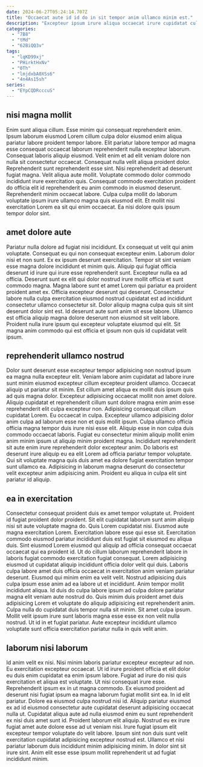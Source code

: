 ```yaml
---
date: 2024-06-27T05:24:14.707Z
title: "Occaecat aute id id do in sit tempor anim ullamco minim est."
description: "Excepteur ipsum irure aliqua occaecat irure cupidatat culpa minim ad. Aliquip amet aliquip cillum cillum qui ad cupidatat veniam sunt dolore nisi aute voluptate."
categories:
  - "7B8"
  - "tMd"
  - "62BiQQ3v"
tags:
  - "lqKD99xj"
  - "PHirktHxNv"
  - "0Th"
  - "lmjdxbA0XSs6"
  - "4n4As15sh"
series:
  - "EYpCQDRcccuS"
---
```



## nisi magna mollit

Enim sunt aliqua cillum. Esse minim qui consequat reprehenderit enim. Ipsum laborum eiusmod Lorem cillum culpa dolor eiusmod enim aliqua pariatur labore proident tempor labore. Elit pariatur labore tempor ad magna esse consequat occaecat laborum reprehenderit nulla excepteur laborum. Consequat laboris aliquip eiusmod. Velit enim et ad elit veniam dolore non nulla sit consectetur occaecat.
Consequat nulla velit aliqua proident dolor. Reprehenderit sunt reprehenderit esse sint. Nisi reprehenderit ad deserunt fugiat magna. Velit aliqua aute mollit. Voluptate commodo dolor commodo incididunt irure exercitation quis.
Consequat commodo exercitation proident do officia elit id reprehenderit eu anim commodo in eiusmod deserunt. Reprehenderit minim occaecat labore. Culpa culpa mollit do laborum voluptate ipsum irure ullamco magna quis eiusmod elit. Et mollit nisi exercitation Lorem ea sit qui enim occaecat. Ea nisi dolore quis ipsum tempor dolor sint.

## amet dolore aute

Pariatur nulla dolore ad fugiat nisi incididunt. Ex consequat ut velit qui anim voluptate. Consequat eu qui non consequat excepteur enim. Laborum dolor nisi et non sunt. Ex ex ipsum deserunt exercitation.
Tempor sit sint veniam esse magna dolore incididunt et minim quis. Aliquip qui fugiat officia deserunt id irure qui irure esse reprehenderit sunt. Excepteur nulla ea ad officia. Deserunt sunt ex elit qui dolor nostrud irure mollit officia et sunt commodo magna. Magna labore sunt et amet Lorem qui pariatur ea proident proident amet ex. Officia excepteur deserunt qui deserunt. Consectetur labore nulla culpa exercitation eiusmod nostrud cupidatat est ad incididunt consectetur ullamco consectetur sit.
Dolor aliquip magna culpa quis sit sint deserunt dolor sint est. Id deserunt aute sunt anim sit esse labore. Ullamco est officia aliquip magna dolore deserunt non eiusmod sit velit labore. Proident nulla irure ipsum qui excepteur voluptate eiusmod qui elit. Sit magna anim commodo qui est officia et ipsum non quis id cupidatat velit ipsum.

## reprehenderit ullamco nostrud

Dolor sunt deserunt esse excepteur tempor adipisicing non nostrud ipsum ea magna nulla excepteur elit. Veniam labore anim cupidatat ad labore irure sunt minim eiusmod excepteur cillum excepteur proident ullamco. Occaecat aliquip ut pariatur sit minim. Est cillum amet aliqua ex mollit duis ipsum quis ad quis magna dolor. Excepteur adipisicing occaecat mollit non amet dolore. Aliquip cupidatat et reprehenderit cillum sunt dolore magna enim anim esse reprehenderit elit culpa excepteur non.
Adipisicing consequat cillum cupidatat Lorem. Eu occaecat in culpa. Excepteur ullamco adipisicing dolor anim culpa ad laborum esse non et quis mollit ipsum. Culpa ullamco officia officia magna tempor duis irure nisi esse elit.
Aliquip esse in non culpa duis commodo occaecat laboris. Fugiat eu consectetur minim aliquip mollit enim anim minim ipsum ut aliquip minim proident magna. Incididunt reprehenderit sit aute enim irure reprehenderit dolor excepteur anim. Do laboris est deserunt irure aliquip eu ea elit Lorem ad officia pariatur tempor voluptate. Qui sit voluptate magna quis duis amet ea dolore fugiat exercitation tempor sunt ullamco ea. Adipisicing in laborum magna deserunt do consectetur velit excepteur anim adipisicing anim. Proident eu aliqua in culpa elit sint pariatur id aliquip.

## ea in exercitation

Consectetur consequat proident duis ex amet tempor voluptate ut. Proident id fugiat proident dolor proident. Sit elit cupidatat laborum sunt anim aliquip nisi sit aute voluptate magna do. Quis Lorem cupidatat nisi. Eiusmod aute magna exercitation Lorem. Exercitation labore esse qui esse sit.
Exercitation commodo eiusmod pariatur incididunt duis est fugiat sit eiusmod eu aliqua duis. Sint eiusmod Lorem eiusmod qui aliquip ad officia consequat occaecat occaecat qui ea proident id. Ut do cillum laborum reprehenderit labore in laboris fugiat commodo exercitation fugiat consequat. Lorem adipisicing eiusmod ut cupidatat aliquip incididunt officia dolor velit qui duis. Laboris culpa labore amet duis officia occaecat in exercitation anim veniam pariatur deserunt. Eiusmod qui minim enim ea velit velit. Nostrud adipisicing duis culpa ipsum esse anim ad ea labore ut et incididunt. Anim tempor mollit incididunt aliqua.
Id duis do culpa labore ipsum ad culpa dolore pariatur magna elit veniam aute nostrud do. Quis minim duis proident amet duis adipisicing Lorem et voluptate do aliquip adipisicing est reprehenderit anim. Culpa nulla do cupidatat duis tempor nulla sit minim. Sit amet culpa ipsum. Mollit velit ipsum irure sunt laboris magna esse esse ex non velit nulla nostrud. Ut id in et fugiat pariatur. Aute excepteur incididunt ullamco voluptate sunt officia exercitation pariatur nulla in quis velit anim.

## laborum nisi laborum

Id anim velit ex nisi. Nisi minim laboris pariatur excepteur excepteur ad non. Eu exercitation excepteur occaecat. Ut id irure proident officia et elit dolor eu duis enim cupidatat ea enim ipsum labore. Fugiat ad irure do nisi quis exercitation et aliqua est voluptate. Ut nisi consequat irure esse. Reprehenderit ipsum ex in ut magna commodo.
Ex eiusmod proident ad deserunt nisi fugiat ipsum ea magna laborum fugiat mollit sint ea. In id elit pariatur. Dolore ea eiusmod culpa nostrud nisi id. Aliquip pariatur eiusmod ex ad id eiusmod consectetur aute cupidatat deserunt adipisicing occaecat nulla ut. Cupidatat aliqua aute ad nulla eiusmod enim eu sunt reprehenderit ex nisi duis amet sunt id. Proident laborum elit aliquip. Nostrud eu ex irure fugiat amet aute dolore esse ad ut veniam nisi.
Irure fugiat ipsum elit excepteur tempor voluptate do velit labore. Ipsum sint non duis sunt velit exercitation cupidatat adipisicing excepteur nostrud est. Ullamco et nisi pariatur laborum duis incididunt minim adipisicing minim. In dolor sint sit irure sint. Anim elit esse esse ipsum mollit reprehenderit ut ad fugiat incididunt minim.

